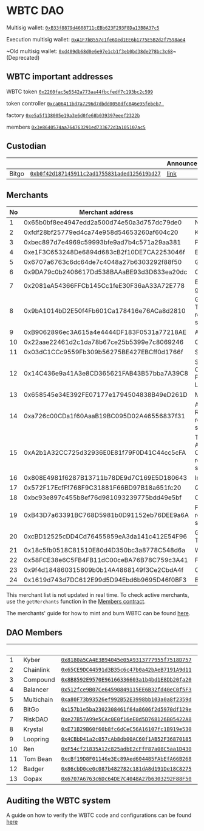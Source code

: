 # WBTC DAO
Multisig wallet: [`0xB33f8879d4608711cEBb623F293F8Da13B8A37c5`](https://etherscan.io/address/0xB33f8879d4608711cEBb623F293F8Da13B8A37c5)

Execution multisig wallet: [`0xA1F7bB557c1fe6Ded1EE6b1775E5B2d2f7598ae4`](https://app.safe.global/home?safe=eth:0xA1F7bB557c1fe6Ded1EE6b1775E5B2d2f7598ae4)


~Old multisig wallet: [`0xd409db68d0e6e97e1cb1f3eb0bd38de278bc3c68`](https://etherscan.io/address/0xd409db68d0e6e97e1cb1f3eb0bd38de278bc3c68)~ (Deprecated)


## WBTC important addresses
WBTC token [`0x2260fac5e5542a773aa44fbcfedf7c193bc2c599`](https://etherscan.io/address/0x2260fac5e5542a773aa44fbcfedf7c193bc2c599)

token controller [`0xca06411bd7a7296d7dbdd0050dfc846e95febeb7
`](https://etherscan.io/address/0xca06411bd7a7296d7dbdd0050dfc846e95febeb7)

factory [`0xe5a5f138005e19a3e6d0fe68b039397eeef2322b`](https://etherscan.io/address/0xe5a5f138005e19a3e6d0fe68b039397eeef2322b)

members [`0x3e8640574aa764763291ed733672d3a105107ac5`](https://etherscan.io/address/0x3e8640574aa764763291ed733672d3a105107ac5)

## Custodian
|||Announcement|
|---|------|---------|
|Bitgo   |[`0xb0f42d187145911c2ad1755831aded125619bd27`](https://etherscan.io/address/0xb0f42d187145911c2ad1755831aded125619bd27)      | [link](https://twitter.com/BitGo/status/1088519664974450688) |

## Merchants
| No | Merchant address                           | Note                               |
|----|--------------------------------------------|------------------------------------|
| 1  | 0x65b0bf8ee4947edd2a500d74e50a3d757dc79de0 | Nexo                               |
| 2  | 0xfdf28bf25779ed4ca74e958d54653260af604c20 | Kyber                              |
| 3  | 0xbec897d7e4969c59993bfe9ad7b4c571a29aa381 | Prycto                             |
| 4  | 0xe1F3C653248De6894d683cB2f10DE7CA2253046f | Ethfinex                           |
| 5  | 0x6707a6763c6dc64de7c4048a27b6303292f88f50 | Gopax                              |
| 6  | 0x9DA79c0b2406617Dd538BAAaBE93d3D633ea20dc | Cobo                               |
| 7  | 0x2081eA54366FFCb145Cc1feE30F36aA33A72E778 | Ember group                        |
| 8  | 0x9bA1014bD2E50f4Fb601Ca178416e76ACa8d2810 | Grapefruit Trading - remove soon   |
| 9  | 0xB9062896ec3A615a4e4444DF183F0531a77218AE | Aave                               |
| 10 | 0x22aae22461d2c1da78b67ce25b5399e7c8069246 | Cumberland                         |
| 11 | 0x03dC1CCc9559Fb309b56275BE427EBCff0d1766f | Swipe                              |
| 12 | 0x14C436e9a41A3e8CD365621FAB43B57bba7A39C8 | Symbolic Capital Partners, Ltd.    |
| 13 | 0x658545e34E392FE07177e1794504838B49eD261D | MakerDAO                           |
| 14 | 0xa726c00CDa1f60AaaB19BC095D02A46556837f31 | Alameda Research - remove soon     |
| 15 | 0xA2b1A32CC725d32936E0E81f79F0D41C44cc5cFA | Three Arrows Capital - remove soon |
| 16 | 0x808E4981f6287B13711b78DE9d7C169E5D180643 | Imtoken                            |
| 17 | 0x572F17EcfFf768F9C31881F66BD97B18a651fc20 | QCP                                |
| 18 | 0xbc93e897c455b8ef76d981093239775bdd49e5bf | Coinlist                           |
| 19 | 0xB43D7a63391BC768D5981b0D91152eb76DEE9a6A | FalconX - remove soon              |
| 20 | 0xcBD12525cDD4Cd76455859eA3da141c412E54F96 | Grapefruit Trading                 |
| 21 | 0x18c5fb0518C81510E80d4D350bc3a8778C548d6a | Wintermute                         |
| 22 | 0x58FCE38e6C5FB4FB11dC00ceBA76B78C759c3A41 | FalconX                            |
| 23 | 0x9f4d184860315809b0b14A4868149f3Ce2CbdA4f | Crypto.com                         |
| 24 | 0x1619d743d7DC612E99d5D94Ebd6b9695D46f0BF3 | BTSE                               |

This merchant list is not updated in real time. To check active merchants, use the `getMerchants` function in the [Members contract](https://etherscan.io/address/0x3e8640574aa764763291ed733672d3a105107ac5#readContract#F6).

The merchants' guide for how to mint and burn WBTC can be found [here](https://github.com/WrappedBTC/DAO/blob/master/MerchantGuide.md).

## DAO Members
|   |      |         | Announcement |
|---|------|---------|-------------|
|1|  Kyber|[`0x8180a5CA4E3B94045e05A9313777955f7518D757`](https://etherscan.io/address/0x8180a5CA4E3B94045e05A9313777955f7518D757)|[link](https://twitter.com/KyberNetwork/status/1439063988390612994)|
|2|  Chainlink|[`0x65CE9DC44591d3B35c6c47b0a42bAeB7191A9d11`](https://etherscan.io/address/0x65CE9DC44591d3B35c6c47b0a42bAeB7191A9d11)|[link](https://twitter.com/chainlink/status/1535035763321995264)|
|3|  Compound|[`0x8B8592E9570E96166336603a1b4bd1E8Db20fa20`](https://etherscan.io/address/0x8B8592E9570E96166336603a1b4bd1E8Db20fa20)|[link](https://twitter.com/compoundfinance/status/1561861362166505472)|
|4|  Balancer|[`0x512fce9B07Ce64590849115EE6B32fd40eC0f5F3`](https://etherscan.io/address/0x512fce9B07Ce64590849115EE6B32fd40eC0f5F3)|[link](https://twitter.com/balancer/status/1535172352614572032)|
|5|  Multichain|[`0xa80F73b93526ef992B52E3998bb103a0a8f2359d`](https://etherscan.io/address/0xa80F73b93526ef992B52E3998bb103a0a8f2359d)|[link](https://twitter.com/MultichainOrg/status/1541307609151467521)|
|6|  BitGo|[`0x157b1e5ba2302308461f64a8606f2d5970df129e`](https://etherscan.io/address/0x157b1e5ba2302308461f64a8606f2d5970df129e)|[link](https://twitter.com/BitGo/status/1524069347357954048)|
|7|  RiskDAO|[`0xe27B57A99e5CAc0E0f16eE0d5D768126B05422A8`](https://etherscan.io/address/0xe27B57A99e5CAc0E0f16eE0d5D768126B05422A8)|[link](https://twitter.com/Risk_DAO/status/1580277842356883457)|
|8|  Krystal|[`0xE71B29B60f60b8fc6dCeC56A16107fc1B919e530`](https://etherscan.io/address/0xE71B29B60f60b8fc6dCeC56A16107fc1B919e530)|[link](https://twitter.com/KrystalDefi/status/1540343634645512197)|
|9|  Loopring|[`0x4CBbD41a2c057cAb8db00AC60f1AB52F36870185`](https://etherscan.io/address/0x4CBbD41a2c057cAb8db00AC60f1AB52F36870185)|[link](https://twitter.com/loopringorg/status/1439069579662159883?s=20)|
|10| Ren|[`0xF54cf21835A12c825adbE2cFfF87a08C5aa1D430`](https://etherscan.io/address/0xF54cf21835A12c825adbE2cFfF87a08C5aa1D430)|[link](https://twitter.com/renprotocol/status/1580957330597851136)|
|11| Tom Bean|[`0xcBf19D8F01146e3Ec89Aed604485FAbEfA66B268`](https://etherscan.io/address/0xcBf19D8F01146e3Ec89Aed604485FAbEfA66B268)|[link](https://twitter.com/tcbean/status/1527665509726052356)|
|12| Badger|[`0x86cbD0ce0c087b482782c181dA8d191De18C8275`](https://etherscan.io/address/0x86cbD0ce0c087b482782c181dA8d191De18C8275)|[link](https://twitter.com/BadgerDAO/status/1541437469736013824)|
|13| Gopax|[`0x6707A6763c6Dc64DE7C4048A27b6303292F88F50`](https://etherscan.io/address/0x6707A6763c6Dc64DE7C4048A27b6303292F88F50)|[link](https://twitter.com/GOPAX_kr/status/1084773803966644225)|

## Auditing the WBTC system

A guide on how to verify the WBTC code and configurations can be found [here](https://github.com/WrappedBTC/DAO/blob/master/DeploymentVerification.md)
